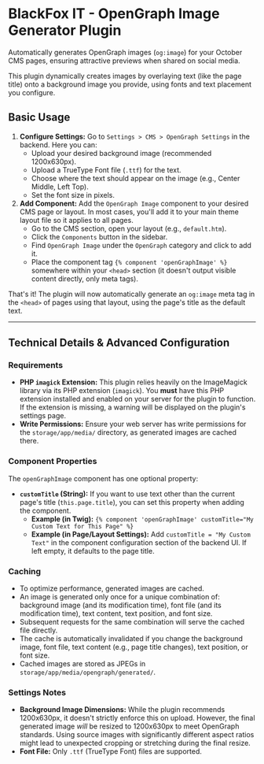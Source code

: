 # BlackFox IT - OpenGraph Image Generator Plugin

Automatically generates OpenGraph images (`og:image`) for your October CMS pages, ensuring attractive previews when shared on social media.

This plugin dynamically creates images by overlaying text (like the page title) onto a background image you provide, using fonts and text placement you configure.

## Basic Usage

1.  **Configure Settings:** Go to `Settings > CMS > OpenGraph Settings` in the backend. Here you can:
    *   Upload your desired background image (recommended 1200x630px).
    *   Upload a TrueType Font file (`.ttf`) for the text.
    *   Choose where the text should appear on the image (e.g., Center Middle, Left Top).
    *   Set the font size in pixels.
2.  **Add Component:** Add the `OpenGraph Image` component to your desired CMS page or layout. In most cases, you'll add it to your main theme layout file so it applies to all pages.
    *   Go to the CMS section, open your layout (e.g., `default.htm`).
    *   Click the `Components` button in the sidebar.
    *   Find `OpenGraph Image` under the `OpenGraph` category and click to add it.
    *   Place the component tag `{% component 'openGraphImage' %}` somewhere within your `<head>` section (it doesn't output visible content directly, only meta tags).

That's it! The plugin will now automatically generate an `og:image` meta tag in the `<head>` of pages using that layout, using the page's title as the default text.

---

## Technical Details & Advanced Configuration

### Requirements

*   **PHP `imagick` Extension:** This plugin relies heavily on the ImageMagick library via its PHP extension (`imagick`). You **must** have this PHP extension installed and enabled on your server for the plugin to function. If the extension is missing, a warning will be displayed on the plugin's settings page.
*   **Write Permissions:** Ensure your web server has write permissions for the `storage/app/media/` directory, as generated images are cached there.

### Component Properties

The `openGraphImage` component has one optional property:

*   **`customTitle` (String):** If you want to use text other than the current page's title (`this.page.title`), you can set this property when adding the component. 
    *   **Example (in Twig):** `{% component 'openGraphImage' customTitle="My Custom Text for This Page" %}`
    *   **Example (in Page/Layout Settings):** Add `customTitle = "My Custom Text"` in the component configuration section of the backend UI.
    If left empty, it defaults to the page title.

### Caching

*   To optimize performance, generated images are cached.
*   An image is generated only once for a unique combination of: background image (and its modification time), font file (and its modification time), text content, text position, and font size.
*   Subsequent requests for the same combination will serve the cached file directly.
*   The cache is automatically invalidated if you change the background image, font file, text content (e.g., page title changes), text position, or font size.
*   Cached images are stored as JPEGs in `storage/app/media/opengraph/generated/`.

### Settings Notes

*   **Background Image Dimensions:** While the plugin recommends 1200x630px, it doesn't strictly enforce this on upload. However, the final generated image *will* be resized to 1200x630px to meet OpenGraph standards. Using source images with significantly different aspect ratios might lead to unexpected cropping or stretching during the final resize.
*   **Font File:** Only `.ttf` (TrueType Font) files are supported. 